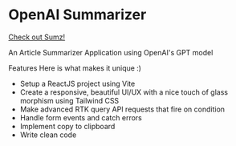 # OpenAI Summarizer

<a href="https://openaisummize.netlify.app/">Check out Sumz!</a>

An Article Summarizer Application using OpenAI's GPT model

Features
Here is what makes it unique :)

<ul>
  <li>Setup a ReactJS project using Vite</li>
  <li>Create a responsive, beautiful UI/UX with a nice touch of glass morphism using Tailwind CSS</li>
  <li>Make advanced RTK query API requests that fire on condition</li>
  <li>Handle form events and catch errors</li>
  <li>Implement copy to clipboard</li>
  <li>Write clean code</li>
</ul>







